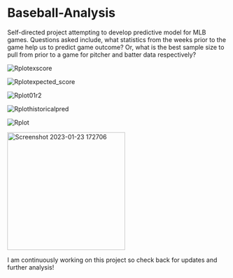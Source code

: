 # Baseball-Analysis
Self-directed project attempting to develop predictive model for MLB games. Questions asked include, what statistics from the weeks prior to the game help us to predict game outcome? Or, what is the best sample size to pull from prior to a game for pitcher and batter data respectively?

![Rplotexscore](https://user-images.githubusercontent.com/108891102/213932899-a1339103-97ec-4635-b7af-a81d39bb05e8.png)

![Rplotexpected_score](https://user-images.githubusercontent.com/108891102/213932931-dfde9280-2dda-40ac-b138-0fb7d4ecac68.png)

![Rplot01r2](https://user-images.githubusercontent.com/108891102/213932941-8b14648a-cc75-4cc3-bc45-641dbc058f1a.png)

![Rplothistoricalpred](https://user-images.githubusercontent.com/108891102/213932946-bc003790-cfd2-41ad-bc4a-8bfdcf2f0a02.png)

![Rplot](https://user-images.githubusercontent.com/108891102/213932953-444e4d2e-bd8d-4be2-8596-90fc2b1d9cf8.png)

<img width="269" alt="Screenshot 2023-01-23 172706" src="https://user-images.githubusercontent.com/108891102/214164292-3fd4cfab-cc37-4d82-a224-25450d8409eb.png">


I am continuously working on this project so check back for updates and further analysis!
